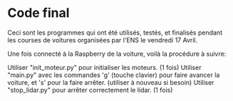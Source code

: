 # Code final

Ceci sont les programmes qui ont été utilisés, testés, et finalisés pendant les courses de voitures organisées par l'ENS le vendredi 17 Avril.

Une fois connecté à la Raspberry de la voiture, voilà la procédure à suivre:

Utiliser "init_moteur.py" pour initialiser les moteurs. (1 fois)
Utiliser "main.py" avec les commandes 'g' (touche clavier) pour faire avancer la voiture, et 's' pour la faire arrêter.
(utiliser à nouveau si besoin)
Utiliser "stop_lidar.py" pour arrêter correctement le lidar. (1 fois)
